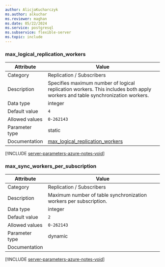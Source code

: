 ```yaml
---
author: AlicjaKucharczyk
ms.author: alkuchar
ms.reviewer: maghan
ms.date: 05/22/2024
ms.service: postgresql
ms.subservice: flexible-server
ms.topic: include
---
```

### max_logical_replication_workers

| Attribute      | Value                                                      |
|----------------|------------------------------------------------------------|
| Category       | Replication / Subscribers |
| Description    | Specifies maximum number of logical replication workers. This includes both apply workers and table synchronization workers. |
| Data type      | integer   |
| Default value  | `4`           |
| Allowed values | `0-262143`     |
| Parameter type | static         |
| Documentation  | [max_logical_replication_workers](https://www.postgresql.org/docs/14/runtime-config-replication.html) |


[!INCLUDE [server-parameters-azure-notes-void](./server-parameters-azure-notes-void.md)]



### max_sync_workers_per_subscription

| Attribute      | Value                                                      |
|----------------|------------------------------------------------------------|
| Category       | Replication / Subscribers |
| Description    | Maximum number of table synchronization workers per subscription.                                                            |
| Data type      | integer   |
| Default value  | `2`           |
| Allowed values | `0-262143`     |
| Parameter type | dynamic        |
| Documentation  |                                                                                                       |


[!INCLUDE [server-parameters-azure-notes-void](./server-parameters-azure-notes-void.md)]



